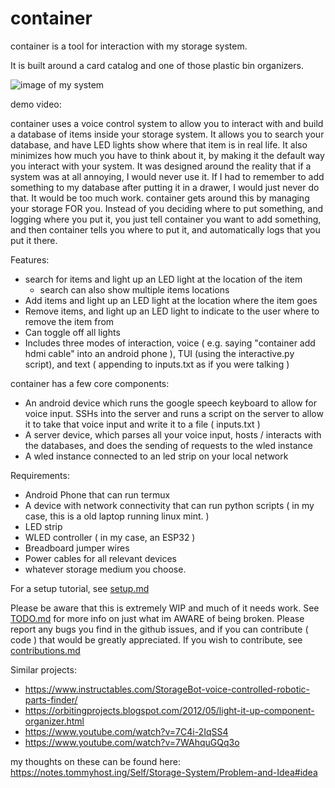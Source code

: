 # container


container is a tool for interaction with my storage system.

It is built around a card catalog and one of those plastic bin organizers.

![image of my system](/images/pic.jpg)

demo video:

container uses a voice control system to allow you to interact with and build a database of items inside your storage system. It allows you to search your database, and have LED lights show where that item is in real life. It also minimizes how much you have to think about it, by making it the default way you interact with your system. It was designed around the reality that if a system was at all annoying, I would never use it. If I had to remember to add something to my database after putting it in a drawer, I would just never do that. It would be too much work. container gets around this by managing your storage FOR you. Instead of you deciding where to put something, and logging where you put it, you just tell container you want to add something, and then container tells you where to put it, and automatically logs that you put it there. 

Features:
  * search for items and light up an LED light at the location of the item
    * search can also show multiple items locations
  * Add items and light up an LED light at the location where the item goes
  * Remove items, and light up an LED light to indicate to the user where to remove the item from
  * Can toggle off all lights 
  * Includes three modes of interaction, voice ( e.g. saying "container add hdmi cable" into an android phone ), TUI (using the interactive.py script), and text ( appending to inputs.txt as if you were talking )


container has a few core components:
  * An android device which runs the google speech keyboard to allow for voice input. SSHs into the server and runs a script on the server to allow it to take that voice input and write it to a file ( inputs.txt )
  * A server device, which parses all your voice input, hosts / interacts with the databases, and does the sending of requests to the wled instance
  * A wled instance connected to an led strip on your local network


Requirements:
  * Android Phone that can run termux
  * A device with network connectivity that can run python scripts ( in my case, this is a old laptop running linux mint. )
  * LED strip
  * WLED controller ( in my case, an ESP32 )
  * Breadboard jumper wires
  * Power cables for all relevant devices 
  * whatever storage medium you choose.
  
For a setup tutorial, see [setup.md](docs/setup.md)


Please be aware that this is extremely WIP and much of it needs work. See [TODO.md](todo.md) for more info on just what im AWARE of being broken. Please report any bugs you find in the github issues, and if you can contribute ( code ) that would be greatly appreciated. If you wish to contribute, see [contributions.md](docs/contributions.md)


Similar projects:
  * https://www.instructables.com/StorageBot-voice-controlled-robotic-parts-finder/
  * https://orbitingprojects.blogspot.com/2012/05/light-it-up-component-organizer.html
  * https://www.youtube.com/watch?v=7C4i-2IqSS4
  * https://www.youtube.com/watch?v=7WAhquGQq3o

  my thoughts on these can be found here: https://notes.tommyhost.ing/Self/Storage-System/Problem-and-Idea#idea
